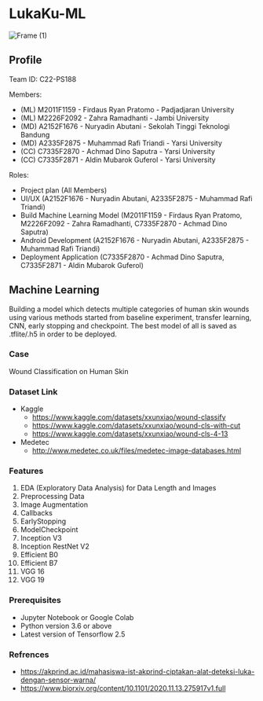# LukaKu-ML
![Frame (1)](https://user-images.githubusercontent.com/99231156/172878226-cb4c58a8-ce89-4230-91d0-793e4c0ae23d.png)
## Profile
Team ID: C22-PS188

Members:
- (ML) M2011F1159 - Firdaus Ryan Pratomo - Padjadjaran University
- (ML) M2226F2092 - Zahra Ramadhanti - Jambi University
- (MD) A2152F1676 - Nuryadin Abutani - Sekolah Tinggi Teknologi Bandung
- (MD) A2335F2875 - Muhammad Rafi Triandi - Yarsi University
- (CC) C7335F2870 - Achmad Dino Saputra - Yarsi University
- (CC) C7335F2871 - Aldin Mubarok Guferol - Yarsi University

Roles:
- Project plan (All Members)
- UI/UX (A2152F1676 - Nuryadin Abutani, A2335F2875 - Muhammad Rafi Triandi)
- Build Machine Learning Model (M2011F1159 - Firdaus Ryan Pratomo, M2226F2092 - Zahra Ramadhanti, C7335F2870 - Achmad Dino Saputra)
- Android Development (A2152F1676 - Nuryadin Abutani, A2335F2875 - Muhammad Rafi Triandi)
- Deployment Application (C7335F2870 - Achmad Dino Saputra, C7335F2871 - Aldin Mubarok Guferol)

## Machine Learning
Building a model which detects multiple categories of human skin wounds using various methods started from baseline experiment, transfer learning, CNN, early stopping and checkpoint. The best model of all is saved as .tflite/.h5 in order to be deployed.

### Case
Wound Classification on Human Skin 

### Dataset Link
- Kaggle
  - https://www.kaggle.com/datasets/xxunxiao/wound-classify 
  - https://www.kaggle.com/datasets/xxunxiao/wound-cls-with-cut 
  - https://www.kaggle.com/datasets/xxunxiao/wound-cls-4-13 
- Medetec
  - http://www.medetec.co.uk/files/medetec-image-databases.html

### Features
1. EDA (Exploratory Data Analysis) for Data Length and Images
2. Preprocessing Data 
3. Image Augmentation
4. Callbacks
5. EarlyStopping
6. ModelCheckpoint
7. Inception V3
8. Inception RestNet V2
9. Efficient B0
10. Efficient B7
11. VGG 16
12. VGG 19

### Prerequisites
- Jupyter Notebook or Google Colab
- Python version 3.6 or above
- Latest version of Tensorflow 2.5

### Refrences
- https://akprind.ac.id/mahasiswa-ist-akprind-ciptakan-alat-deteksi-luka-dengan-sensor-warna/
- https://www.biorxiv.org/content/10.1101/2020.11.13.275917v1.full


